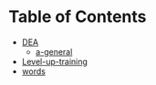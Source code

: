 # Table of Contents
- [DEA](DEA)
  - [a-general](DEA/a-general.md)
- [Level-up-training](Level-up-training.md)
- [words](words.md)
